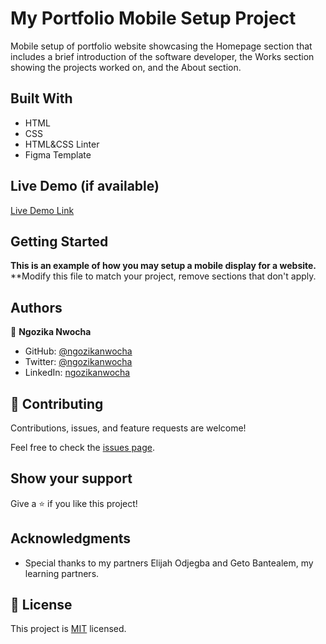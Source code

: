 # My Portfolio Mobile Setup Project

Mobile setup of portfolio website showcasing the Homepage section that includes a brief introduction of the software developer, the Works section showing the projects worked on, and the About section.

## Built With

- HTML
- CSS
- HTML&CSS Linter
- Figma Template

## Live Demo (if available)

[Live Demo Link](https://ngozikanwocha.github.io/Port-folio/)


## Getting Started

**This is an example of how you may setup a mobile display for a website.**
**Modify this file to match your project, remove sections that don't apply.


## Authors

👤 **Ngozika Nwocha**

- GitHub: [@ngozikanwocha](https://github.com/githubhandle)
- Twitter: [@ngozikanwocha](https://twitter.com/twitterhandle)
- LinkedIn: [ngozikanwocha](https://linkedin.com/in/linkedinhandle)


## 🤝 Contributing

Contributions, issues, and feature requests are welcome!

Feel free to check the [issues page](../../issues/).

## Show your support

Give a ⭐️ if you like this project!

## Acknowledgments

- Special thanks to my partners Elijah Odjegba and Geto Bantealem, my learning partners.

## 📝 License

This project is [MIT](./MIT.md) licensed.

